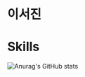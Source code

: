 # 이서진


# Skills

![Anurag's GitHub stats](https://github-readme-stats.vercel.app/api?username=leeseojin221&show_icons=true&theme=vue)
